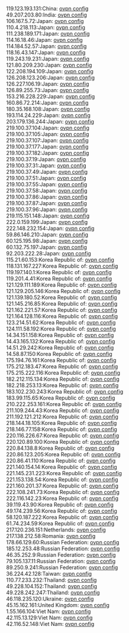 119.123.193.131:China: [ovpn config](vpn/119_123_193_131.ovpn)  
49.207.203.80:India: [ovpn config](vpn/49_207_203_80.ovpn)  
106.167.5.72:Japan: [ovpn config](vpn/106_167_5_72.ovpn)  
110.4.218.113:Japan: [ovpn config](vpn/110_4_218_113.ovpn)  
111.238.189.171:Japan: [ovpn config](vpn/111_238_189_171.ovpn)  
114.16.18.46:Japan: [ovpn config](vpn/114_16_18_46.ovpn)  
114.184.52.57:Japan: [ovpn config](vpn/114_184_52_57.ovpn)  
118.16.43.147:Japan: [ovpn config](vpn/118_16_43_147.ovpn)  
119.243.19.231:Japan: [ovpn config](vpn/119_243_19_231.ovpn)  
121.80.209.230:Japan: [ovpn config](vpn/121_80_209_230.ovpn)  
122.208.194.109:Japan: [ovpn config](vpn/122_208_194_109.ovpn)  
126.208.123.206:Japan: [ovpn config](vpn/126_208_123_206.ovpn)  
126.227.106.19:Japan: [ovpn config](vpn/126_227_106_19.ovpn)  
126.89.255.73:Japan: [ovpn config](vpn/126_89_255_73.ovpn)  
153.216.228.229:Japan: [ovpn config](vpn/153_216_228_229.ovpn)  
160.86.72.214:Japan: [ovpn config](vpn/160_86_72_214.ovpn)  
180.35.168.108:Japan: [ovpn config](vpn/180_35_168_108.ovpn)  
193.114.24.229:Japan: [ovpn config](vpn/193_114_24_229.ovpn)  
203.179.136.244:Japan: [ovpn config](vpn/203_179_136_244.ovpn)  
219.100.37.104:Japan: [ovpn config](vpn/219_100_37_104.ovpn)  
219.100.37.105:Japan: [ovpn config](vpn/219_100_37_105.ovpn)  
219.100.37.107:Japan: [ovpn config](vpn/219_100_37_107.ovpn)  
219.100.37.177:Japan: [ovpn config](vpn/219_100_37_177.ovpn)  
219.100.37.182:Japan: [ovpn config](vpn/219_100_37_182.ovpn)  
219.100.37.19:Japan: [ovpn config](vpn/219_100_37_19.ovpn)  
219.100.37.31:Japan: [ovpn config](vpn/219_100_37_31.ovpn)  
219.100.37.49:Japan: [ovpn config](vpn/219_100_37_49.ovpn)  
219.100.37.51:Japan: [ovpn config](vpn/219_100_37_51.ovpn)  
219.100.37.55:Japan: [ovpn config](vpn/219_100_37_55.ovpn)  
219.100.37.58:Japan: [ovpn config](vpn/219_100_37_58.ovpn)  
219.100.37.86:Japan: [ovpn config](vpn/219_100_37_86.ovpn)  
219.100.37.87:Japan: [ovpn config](vpn/219_100_37_87.ovpn)  
219.100.37.96:Japan: [ovpn config](vpn/219_100_37_96.ovpn)  
219.115.151.148:Japan: [ovpn config](vpn/219_115_151_148.ovpn)  
222.0.159.199:Japan: [ovpn config](vpn/222_0_159_199.ovpn)  
222.148.232.154:Japan: [ovpn config](vpn/222_148_232_154.ovpn)  
59.86.146.210:Japan: [ovpn config](vpn/59_86_146_210.ovpn)  
60.125.195.98:Japan: [ovpn config](vpn/60_125_195_98.ovpn)  
60.132.75.197:Japan: [ovpn config](vpn/60_132_75_197.ovpn)  
92.203.222.28:Japan: [ovpn config](vpn/92_203_222_28.ovpn)  
115.21.60.153:Korea Republic of: [ovpn config](vpn/115_21_60_153.ovpn)  
118.131.167.227:Korea Republic of: [ovpn config](vpn/118_131_167_227.ovpn)  
119.197.140.1:Korea Republic of: [ovpn config](vpn/119_197_140_1.ovpn)  
119.201.4.41:Korea Republic of: [ovpn config](vpn/119_201_4_41.ovpn)  
121.129.111.189:Korea Republic of: [ovpn config](vpn/121_129_111_189.ovpn)  
121.129.205.146:Korea Republic of: [ovpn config](vpn/121_129_205_146.ovpn)  
121.139.180.52:Korea Republic of: [ovpn config](vpn/121_139_180_52.ovpn)  
121.145.216.85:Korea Republic of: [ovpn config](vpn/121_145_216_85.ovpn)  
121.162.221.57:Korea Republic of: [ovpn config](vpn/121_162_221_57.ovpn)  
121.164.128.116:Korea Republic of: [ovpn config](vpn/121_164_128_116.ovpn)  
123.214.51.62:Korea Republic of: [ovpn config](vpn/123_214_51_62.ovpn)  
124.111.58.192:Korea Republic of: [ovpn config](vpn/124_111_58_192.ovpn)  
14.34.151.158:Korea Republic of: [ovpn config](vpn/14_34_151_158.ovpn)  
14.43.165.132:Korea Republic of: [ovpn config](vpn/14_43_165_132.ovpn)  
14.51.29.242:Korea Republic of: [ovpn config](vpn/14_51_29_242.ovpn)  
14.58.87.150:Korea Republic of: [ovpn config](vpn/14_58_87_150.ovpn)  
175.194.76.161:Korea Republic of: [ovpn config](vpn/175_194_76_161.ovpn)  
175.212.183.47:Korea Republic of: [ovpn config](vpn/175_212_183_47.ovpn)  
175.215.222.116:Korea Republic of: [ovpn config](vpn/175_215_222_116.ovpn)  
182.212.115.134:Korea Republic of: [ovpn config](vpn/182_212_115_134.ovpn)  
182.218.253.13:Korea Republic of: [ovpn config](vpn/182_218_253_13.ovpn)  
183.102.230.243:Korea Republic of: [ovpn config](vpn/183_102_230_243.ovpn)  
183.99.115.65:Korea Republic of: [ovpn config](vpn/183_99_115_65.ovpn)  
210.222.253.161:Korea Republic of: [ovpn config](vpn/210_222_253_161.ovpn)  
211.109.244.43:Korea Republic of: [ovpn config](vpn/211_109_244_43.ovpn)  
211.192.121.212:Korea Republic of: [ovpn config](vpn/211_192_121_212.ovpn)  
218.144.18.105:Korea Republic of: [ovpn config](vpn/218_144_18_105.ovpn)  
218.146.77.158:Korea Republic of: [ovpn config](vpn/218_146_77_158.ovpn)  
220.116.226.67:Korea Republic of: [ovpn config](vpn/220_116_226_67.ovpn)  
220.120.89.100:Korea Republic of: [ovpn config](vpn/220_120_89_100.ovpn)  
220.84.138.8:Korea Republic of: [ovpn config](vpn/220_84_138_8.ovpn)  
220.86.123.205:Korea Republic of: [ovpn config](vpn/220_86_123_205.ovpn)  
220.86.41.110:Korea Republic of: [ovpn config](vpn/220_86_41_110.ovpn)  
221.140.154.14:Korea Republic of: [ovpn config](vpn/221_140_154_14.ovpn)  
221.145.231.223:Korea Republic of: [ovpn config](vpn/221_145_231_223.ovpn)  
221.153.138.54:Korea Republic of: [ovpn config](vpn/221_153_138_54.ovpn)  
221.160.201.37:Korea Republic of: [ovpn config](vpn/221_160_201_37.ovpn)  
222.108.241.73:Korea Republic of: [ovpn config](vpn/222_108_241_73.ovpn)  
222.116.142.23:Korea Republic of: [ovpn config](vpn/222_116_142_23.ovpn)  
39.119.43.90:Korea Republic of: [ovpn config](vpn/39_119_43_90.ovpn)  
49.174.239.56:Korea Republic of: [ovpn config](vpn/49_174_239_56.ovpn)  
58.120.187.222:Korea Republic of: [ovpn config](vpn/58_120_187_222.ovpn)  
61.74.234.59:Korea Republic of: [ovpn config](vpn/61_74_234_59.ovpn)  
217.120.236.151:Netherlands: [ovpn config](vpn/217_120_236_151.ovpn)  
217.138.212.58:Romania: [ovpn config](vpn/217_138_212_58.ovpn)  
178.66.129.60:Russian Federation: [ovpn config](vpn/178_66_129_60.ovpn)  
185.12.253.48:Russian Federation: [ovpn config](vpn/185_12_253_48.ovpn)  
46.35.252.9:Russian Federation: [ovpn config](vpn/46_35_252_9.ovpn)  
79.105.137.11:Russian Federation: [ovpn config](vpn/79_105_137_11.ovpn)  
89.250.9.241:Russian Federation: [ovpn config](vpn/89_250_9_241.ovpn)  
36.224.42.128:Taiwan: [ovpn config](vpn/36_224_42_128.ovpn)  
110.77.233.232:Thailand: [ovpn config](vpn/110_77_233_232.ovpn)  
49.228.104.152:Thailand: [ovpn config](vpn/49_228_104_152.ovpn)  
49.228.242.247:Thailand: [ovpn config](vpn/49_228_242_247.ovpn)  
46.118.235.120:Ukraine: [ovpn config](vpn/46_118_235_120.ovpn)  
45.15.162.161:United Kingdom: [ovpn config](vpn/45_15_162_161.ovpn)  
1.55.166.104:Viet Nam: [ovpn config](vpn/1_55_166_104.ovpn)  
42.115.13.129:Viet Nam: [ovpn config](vpn/42_115_13_129.ovpn)  
42.116.52.148:Viet Nam: [ovpn config](vpn/42_116_52_148.ovpn)  
